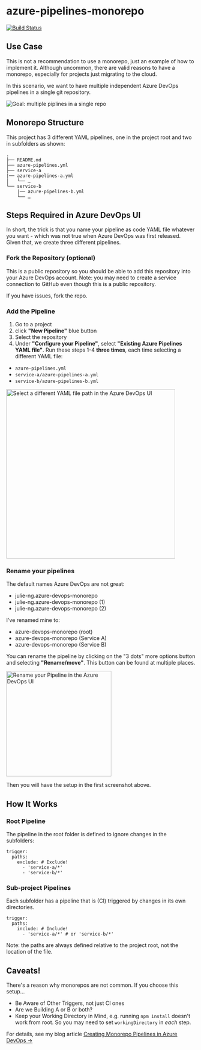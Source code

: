 # azure-pipelines-monorepo

[![Build Status](https://dev.azure.com/julie-msft/Public%20Demos/_apis/build/status/azure-devops-monorepo%20(root)?branchName=master)](https://dev.azure.com/julie-msft/Public%20Demos/_build/latest?definitionId=9&branchName=master)

## Use Case

This is not a recommendation to use a monorepo, just an example of how to implement it. Although uncommon, there are valid reasons to have a monorepo, especially for projects just migrating to the cloud.

In this scenario, we want to have multiple independent Azure DevOps pipelines in a single git repository.

![Goal: multiple piplines in a single repo](./images/devops-monorepo-goal.png)

## Monorepo Structure

This project has 3 different YAML pipelines, one in the project root and two in subfolders as shown:

```
.
├── README.md
├── azure-pipelines.yml
├── service-a
|── azure-pipelines-a.yml
│   └── …
└── service-b
    |── azure-pipelines-b.yml
    └── …
```

## Steps Required in Azure DevOps UI

In short, the trick is that you name your pipeline as code YAML file whatever you want - which was not true when Azure DevOps was first released. Given that, we create three different pipelines.

### Fork the Repository (optional)

This is a public repository so you should be able to add this repository into your Azure DevOps account. Note: you may need to create a service connection to GitHub even though this is a public repository. 

If you have issues, fork the repo.

### Add the Pipeline

1. Go to a project
2. click **"New Pipeline"** blue button
3. Select the repository
4. Under **"Configure your Pipeline"**, select **"Existing Azure Pipelines YAML file"**. Run these steps 1-4 **three times**, each time selecting a different YAML file:
  - `azure-pipelines.yml`
  - `service-a/azure-pipelines-a.yml`
  - `service-b/azure-pipelines-b.yml`

<img src="./images/devops-yaml-file-path.png" width="450" alt="Select a different YAML file path in the Azure DevOps UI">	

### Rename your pipelines

The default names Azure DevOps are not great:

- julie-ng.azure-devops-monorepo
- julie-ng.azure-devops-monorepo (1)
- julie-ng.azure-devops-monorepo (2)

I've renamed mine to:

- azure-devops-monorepo (root)
- azure-devops-monorepo (Service A)
- azure-devops-monorepo (Service B)

You can rename the pipeline by clicking on the "3 dots" more options button and selecting **"Rename/move"**. This button can be found at multiple places.

<img src="./images/devops-rename-pipeline.png" width="280" alt="Rename your Pipeline in the Azure DevOps UI">

Then you will have the setup in the first screenshot above.

## How It Works

### Root Pipeline

The pipeline in the root folder is defined to ignore changes in the subfolders:

```
trigger:
  paths:
    exclude: # Exclude!
      - 'service-a/*'
      - 'service-b/*'
```

### Sub-project Pipelines

Each subfolder has a pipeline that is (CI) triggered by changes in its own directories. 

```
trigger:
  paths:
    include: # Include!
      - 'service-a/*' # or 'service-b/*'
```

Note: the paths are always defined relative to the project root, not the location of the file.

## Caveats!

There's a reason why monorepos are not common. If you choose this setup…

- Be Aware of Other Triggers, not just CI ones
- Are we Building A or B or both?
- Keep your Working Directory in Mind, e.g. running `npm install` doesn't work from root. So you may need to set `workingDirectory` in _each_ step.

For details, see my blog article [Creating Monorepo Pipelines in Azure DevOps &rarr;](https://julie.io/writing/monorepo-pipelines-in-azure-devops/)